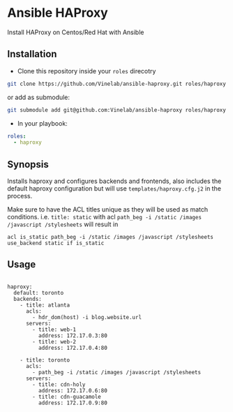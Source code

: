 # Ansible HAProxy
Install HAProxy on Centos/Red Hat with Ansible

## Installation
- Clone this repository inside your ```roles``` direcotry

```bash
git clone https://github.com/Vinelab/ansible-haproxy.git roles/haproxy
```

or add as submodule: 

```bash
git submodule add git@github.com:Vinelab/ansible-haproxy roles/haproxy
```

- In your playbook:

```yaml
roles:
  - haproxy
```

## Synopsis
Installs haproxy and configures backends and frontends, also includes the default haproxy configuration but will use ```templates/haproxy.cfg.j2``` in the process.

Make sure to have the ACL titles unique as they will be used as match conditions. i.e.
```title: static``` with acl ```path_beg -i /static /images /javascript /stylesheets``` will result in
```
acl is_static path_beg -i /static /images /javascript /stylesheets
use_backend static if is_static
```

## Usage

```

haproxy:
  default: toronto
  backends:
    - title: atlanta
      acls:
        - hdr_dom(host) -i blog.website.url
      servers:
        - title: web-1
          address: 172.17.0.3:80
        - title: web-2
          address: 172.17.0.4:80

    - title: toronto
      acls:
        - path_beg -i /static /images /javascript /stylesheets
      servers:
        - title: cdn-holy
          address: 172.17.0.6:80
        - title: cdn-guacamole
          address: 172.17.0.9:80

```
